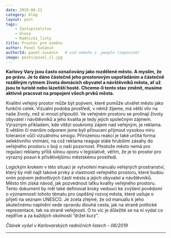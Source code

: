 ```yaml
---
date: 2019-06-21
category: blog
layout: post
tags:
    - Zastupitelstvo
    - Glosa
    - Radnicni_listy
title: Prostor pro ozměnu
author: Pavel Sušanin
authorId: pavel.susanin   # uid nekoho z _people (nepoviné)
image: posts/pavel_cl.jpg
---
```

**Karlovy Vary jsou často označovány jako rozdělené město. A myslím, že po právu. Je to dáno částečně jeho prostorovým uspořádáním a částečně rozdílným rytmem života domácích obyvatel a návštěvníků města, ať už jsou to turisté nebo lázeňští hosté. Chceme-li tento stav změnit, musíme aktivně pracovat na propojení všech prvků města.**

Kvalitní veřejný prostor může být pojivem, které pomůže utvářet město jako funkční celek. Vizuální podoba prostředí, v němž žijeme, má větší vliv na naše životy, než si mnozí připouští. Ve veřejném prostoru se prolínají životy obyvatel i návštěvníků a jeho kvalita je tedy jejich společným zájmem. Výrazným příkladem, kde vítězí soukromý zájem nad veřejným, je reklama. S větším či menším odporem jsme byli přinuceni přijmout vysokou míru tolerance vůči vizuálnímu smogu. Přirozenou reakcí je také určitá forma selektivního vnímání, na což reklama reaguje stále hrubšími zásahy do veřejného prostoru v boji o naši pozornost. Přestože město nemá pro regulaci reklamy příliš silnou oporu v legislativě, věřím, že je to prostor pro výrazný posun k přívětivějšímu městskému prostředí.

Logickým krokem v této situaci je vytvoření manuálu veřejných prostranství, který by měl najít takové prvky a vlastnosti veřejného prostoru, které budou oním pojivem jednotlivých částí města a jejich obyvatel a návštěvníků. Město tím získá návod, jak pozvednout laťku kvality veřejného prostoru. Tento dokument by měl také definovat kroky vedoucí ke zvýšení povědomí o významnosti tohoto tématu pro úspěšný rozvoj města, které usiluje o přijetí na seznam UNESCO. Je zcela zřejmé, že od manuálu k jeho skutečnému naplnění vede opravdu dlouhá cesta, jak na straně politické reprezentace, tak na straně veřejnosti. O to víc je důležité se na ní vydat co nejdříve a za každých okolností “držet kurz”.


*Článek vyšel v Karlovarských radničních listech - 06/2019*
- - - 
